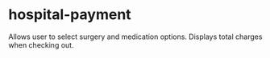# hospital-payment
Allows user to select surgery and medication options. Displays total charges when checking out.
